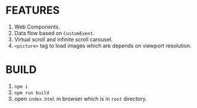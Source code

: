 # FEATURES

1. Web Components.
2. Data flow based on `CustomEvent`.
3. Virtual scroll and infinite scroll carousel.
4. `<picture>` tag to load images which are depends on viewport resolution.

# BUILD

1. `npm i`
2. `npm run build`
3. open `index.html` in browser which is in `root` directory.